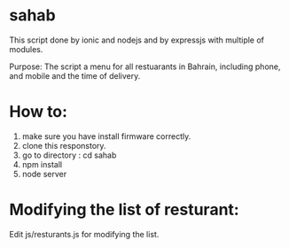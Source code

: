 # sahab

This script done by ionic and nodejs and by expressjs with multiple of modules.

Purpose:
The script a menu for all restuarants in Bahrain, including phone, and mobile and the time of delivery.

# How to:
1) make sure you have install firmware correctly.
2) clone this responstory.
3) go to directory : cd sahab
4) npm install
5) node server

# Modifying the list of resturant:
Edit js/resturants.js for modifying the list.
